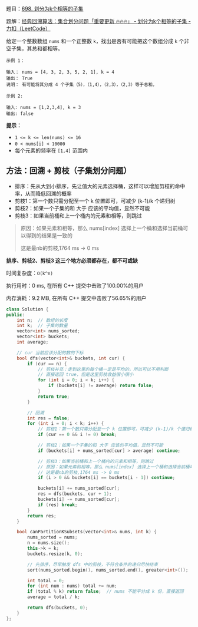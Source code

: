 题目：[698. 划分为k个相等的子集](https://leetcode.cn/problems/partition-to-k-equal-sum-subsets/)

题解：[经典回溯算法：集合划分问题「重要更新 🔥🔥🔥」 - 划分为k个相等的子集 - 力扣（LeetCode）](https://leetcode.cn/problems/partition-to-k-equal-sum-subsets/solution/by-lfool-d9o7/)

给定一个整数数组 `nums` 和一个正整数 `k`，找出是否有可能把这个数组分成 `k` 个非空子集，其总和都相等。

```
示例 1：

输入： nums = [4, 3, 2, 3, 5, 2, 1], k = 4
输出： True
说明： 有可能将其分成 4 个子集（5），（1,4），（2,3），（2,3）等于总和。

示例 2:

输入: nums = [1,2,3,4], k = 3
输出: false
```

**提示：**

- `1 <= k <= len(nums) <= 16`
- `0 < nums[i] < 10000`
- 每个元素的频率在 `[1,4]` 范围内

## 方法：回溯 + 剪枝（子集划分问题）

- 排序：先从大到小排序，先让值大的元素选择桶，这样可以增加剪枝的命中率，从而降低回溯的概率
- 剪枝1：第一个数只需分配至一个 k 位置即可，可减少 (k-1)/k 个递归树
- 剪枝2：如果一个子集的和 大于 应该的平均值，显然不可能
- 剪枝3：如果当前桶和上一个桶内的元素和相等，则跳过

> 原因：如果元素和相等，那么 nums[index] 选择上一个桶和选择当前桶可以得到的结果是一致的
>
> 这是最nb的剪枝,1764 ms -> 0 ms

**排序、剪枝2、剪枝3 这三个地方必须都存在，都不可或缺**

时间复杂度：`O(k^n)`

执行用时：0 ms, 在所有 C++ 提交中击败了100.00%的用户

内存消耗：9.2 MB, 在所有 C++ 提交中击败了56.65%的用户

```c++
class Solution {
public:
    int n;  // 数组的长度
    int k;  // 子集的数量
    vector<int> nums_sorted;
    vector<int> buckets;
    int average;

    // cur 当前应该分配的数的下标
    bool dfs(vector<int>& buckets, int cur) {
        if (cur == n) {
            // 剪枝补充：走到这里的每个桶一定是平均的，所以可以不用判断
            // 直接返回 true，但是这里剪枝收益很小很小
            for (int i = 0; i < k; i++) {
                if (buckets[i] != average) return false;
            }
            return true;
        }

        // 回溯
        int res = false;
        for (int i = 0; i < k; i++) {
            // 剪枝1：第一个数只需分配至一个 k 位置即可，可减少 (k-1)/k 个递归树
            if (cur == 0 && i != 0) break;

            // 剪枝2：如果一个子集的和 大于 应该的平均值，显然不可能
            if (buckets[i] + nums_sorted[cur] > average) continue;

            // 剪枝3：如果当前桶和上一个桶内的元素和相等，则跳过
            // 原因：如果元素和相等，那么 nums[index] 选择上一个桶和选择当前桶可以得到的结果是一致的
            // 这是最nb的剪枝,1764 ms -> 0 ms
            if (i > 0 && buckets[i] == buckets[i - 1]) continue;

            buckets[i] += nums_sorted[cur];
            res = dfs(buckets, cur + 1);
            buckets[i] -= nums_sorted[cur];
            if (res) break;
        }
        return res;
    }

    bool canPartitionKSubsets(vector<int>& nums, int k) {
        nums_sorted = nums;
        n = nums.size();
        this->k = k;
        buckets.resize(k, 0);

        // 先排序，尽早触发 dfs 中的剪枝，不符合条件的递归尽快结束
        sort(nums_sorted.begin(), nums_sorted.end(), greater<int>());

        int total = 0;
        for (int num : nums) total += num;
        if (total % k) return false;  // nums 不能平分成 k 份，直接返回
        average = total / k;

        return dfs(buckets, 0);
    }
};
```